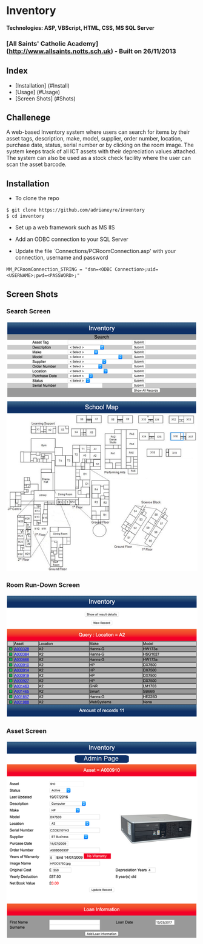 # Inventory
#### Technologies: ASP, VBScript, HTML, CSS, MS SQL Server
### [All Saints' Catholic Academy] (http://www.allsaints.notts.sch.uk) - Built on 26/11/2013

## Index
* [Installation] (#Install)
* [Usage] (#Usage)
* [Screen Shots] (#Shots)

## Challenege
A web-based Inventory system where users can search for items by their asset tags, description, make, model, supplier, order number, location, purchase date, status, serial number or by clicking on the room image. The system keeps track of all ICT assets with their depreciation values attached. The system can also be used as a stock check facility where the user can scan the asset barcode.

## <a name="Install">Installation</a>
* To clone the repo
```shell
$ git clone https://github.com/adrianeyre/inventory
$ cd inventory
```

* Set up a web framework such as MS IIS

* Add an ODBC connection to your SQL Server

* Update the file `Connections/PCRoomConnection.asp' with your connection, username and password
```shell
MM_PCRoomConnection_STRING = "dsn=<ODBC Connection>;uid=<USERNAME>;pwd=<PASSWORD>;"
```

## <a name="Shots">Screen Shots</a>
### Search Screen
[![Screenshot](https://raw.githubusercontent.com/adrianeyre/inventory/master/images/screenshot1.png)](https://raw.githubusercontent.com/adrianeyre/inventory/master/images/screenshot1.png "Screen Shot 1")

### Room Run-Down Screen
[![Screenshot](https://raw.githubusercontent.com/adrianeyre/inventory/master/images/screenshot2.png)](https://raw.githubusercontent.com/adrianeyre/inventory/master/images/screenshot2.png "Screen Shot 2")

### Asset Screen
[![Screenshot](https://raw.githubusercontent.com/adrianeyre/inventory/master/images/screenshot3.png)](https://raw.githubusercontent.com/adrianeyre/inventory/master/images/screenshot3.png "Screen Shot 3")
